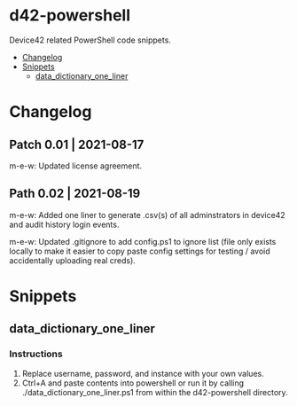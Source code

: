 # d42-powershell
Device42 related PowerShell code snippets.

- [Changelog](#changelog)
- [Snippets](#snippets)
    - [data_dictionary_one_liner](#data_dictionary_one_liner)
# Changelog
## Patch 0.01 | 2021-08-17
m-e-w: Updated license agreement. 

## Path 0.02 | 2021-08-19
m-e-w: Added one liner to generate .csv(s) of all adminstrators in device42 and audit history login events. 

m-e-w: Updated .gitignore to add config.ps1 to ignore list (file only exists locally to make it easier to copy paste config settings for testing / avoid accidentally uploading real creds).

# Snippets
## data_dictionary_one_liner
### Instructions
1. Replace username, password, and instance with your own values.
2. Ctrl+A and paste contents into powershell or run it by calling ./data_dictionary_one_liner.ps1 from within the d42-powershell directory.